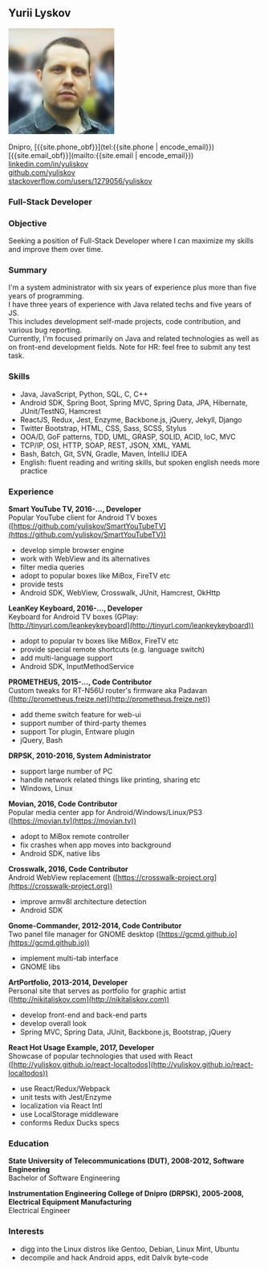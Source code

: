 ## **Yurii Lyskov**

<img id="my-photo" src="/img/my_photo3.jpg"/>

Dnipro, [<span class="obfuscate">{{site.phone_obf}}</span>](tel:{{site.phone | encode_email}})  
[<span class="obfuscate">{{site.email_obf}}</span>](mailto:{{site.email | encode_email}})  
[linkedin.com/in/yuliskov](http://www.linkedin.com/in/yuliskov)  
[github.com/yuliskov](https://github.com/yuliskov)  
[stackoverflow.com/users/1279056/yuliskov](https://stackoverflow.com/users/1279056/yuliskov)  

<div class="clear"></div>

### Full-Stack Developer

### Objective

Seeking a position of Full-Stack Developer where I can maximize my skills and improve them over time.

### Summary

I'm a system administrator with six years of experience plus more than five years of programming.  
I have three years of experience with Java related techs and five years of JS.  
This includes development self-made projects, code contribution, and various bug reporting.  
Currently, I'm focused primarily on Java and related technologies as well as on front-end development fields.
Note for HR: feel free to submit any test task.  

### Skills

- Java, JavaScript, Python, SQL, C, C++
- Android SDK, Spring Boot, Spring MVC, Spring Data, JPA, Hibernate, JUnit/TestNG, Hamcrest
- ReactJS, Redux, Jest, Enzyme, Backbone.js, jQuery, Jekyll, Django
- Twitter Bootstrap, HTML, CSS, Sass, SCSS, Stylus
- OOA/D, GoF patterns, TDD, UML, GRASP, SOLID, ACID, IoC, MVC
- TCP/IP, OSI, HTTP, SOAP, REST, JSON, XML, YAML 
- Bash, Batch, Git, SVN, Gradle, Maven, IntelliJ IDEA
- English: fluent reading and writing skills, but spoken english needs more practice

### Experience

**Smart YouTube TV, 2016-..., Developer**  
Popular YouTube client for Android TV boxes ([https://github.com/yuliskov/SmartYouTubeTV](https://github.com/yuliskov/SmartYouTubeTV))
- develop simple browser engine
- work with WebView and its alternatives
- filter media queries
- adopt to popular boxes like MiBox, FireTV etc
- provide tests
- Android SDK, WebView, Crosswalk, JUnit, Hamcrest, OkHttp

**LeanKey Keyboard, 2016-..., Developer**  
Keyboard for Android TV boxes (GPlay: [http://tinyurl.com/leankeykeyboard](http://tinyurl.com/leankeykeyboard))
- adopt to popular tv boxes like MiBox, FireTV etc
- provide special remote shortcuts (e.g. language switch)
- add multi-language support
- Android SDK, InputMethodService

**PROMETHEUS, 2015-..., Code Contributor**  
Custom tweaks for RT-N56U router's firmware aka Padavan ([http://prometheus.freize.net](http://prometheus.freize.net))
- add theme switch feature for web-ui
- support number of third-party themes
- support Tor plugin, Entware plugin
- jQuery, Bash

**DRPSK, 2010-2016, System Administrator**
- support large number of PC
- handle network related things like printing, sharing etc
- Windows, Linux

**Movian, 2016, Code Contributor**  
Popular media center app for Android/Windows/Linux/PS3 ([https://movian.tv](https://movian.tv))
- adopt to MiBox remote controller
- fix crashes when app moves into background
- Android SDK, native libs

**Crosswalk, 2016, Code Contributor**  
Android WebView replacement ([https://crosswalk-project.org](https://crosswalk-project.org))
- improve armv8l architecture detection
- Android SDK

**Gnome-Commander, 2012-2014, Code Contributor**  
Two panel file manager for GNOME desktop ([https://gcmd.github.io](https://gcmd.github.io))  
- implement multi-tab interface
- GNOME libs

**ArtPortfolio, 2013-2014, Developer**  
Personal site that serves as portfolio for graphic artist ([http://nikitaliskov.com](http://nikitaliskov.com))
- develop front-end and back-end parts
- develop overall look
- Spring MVC, Spring Data, JUnit, Backbone.js, Bootstrap, jQuery

**React Hot Usage Example, 2017, Developer**  
Showcase of popular technologies that used with React ([http://yuliskov.github.io/react-localtodos](http://yuliskov.github.io/react-localtodos))
- use React/Redux/Webpack
- unit tests with Jest/Enzyme
- localization via React Intl
- use LocalStorage middleware
- conforms Redux Ducks specs

### Education

**State University of Telecommunications (DUT), 2008-2012, Software Engineering**  
Bachelor of Software Engineering

**Instrumentation Engineering College of Dnipro (DRPSK), 2005-2008, Electrical Equipment Manufacturing**  
Electrical Engineer

### Interests

- digg into the Linux distros like Gentoo, Debian, Linux Mint, Ubuntu
- decompile and hack Android apps, edit Dalvik byte-code
